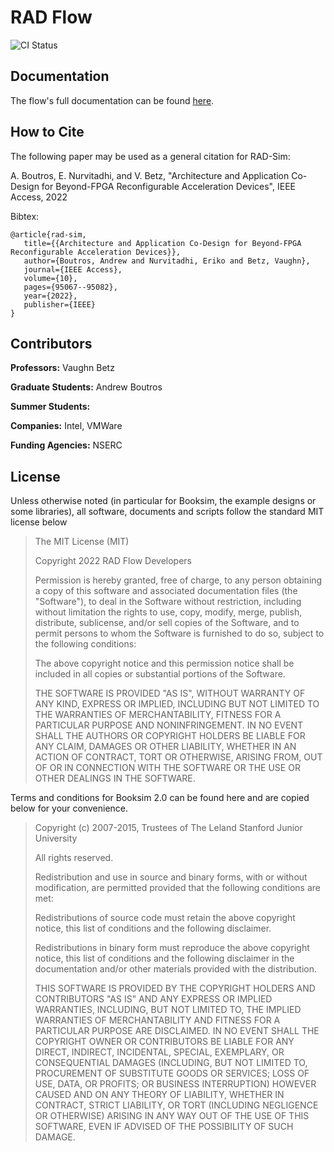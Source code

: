 # RAD Flow

![CI Status](https://github.com/andrewboutros/rad-flow/actions/workflows/rad_sim_ci.yml/badge.svg)

## Documentation
The flow's full documentation can be found [here](https://rad-flow.readthedocs.io/en/latest/index.html).

## How to Cite
The following paper may be used as a general citation for RAD-Sim:

A. Boutros, E. Nurvitadhi, and V. Betz, "Architecture and Application Co-Design for Beyond-FPGA Reconfigurable Acceleration Devices", IEEE Access, 2022

Bibtex:
```
@article{rad-sim,
   title={{Architecture and Application Co-Design for Beyond-FPGA Reconfigurable Acceleration Devices}},
   author={Boutros, Andrew and Nurvitadhi, Eriko and Betz, Vaughn},
   journal={IEEE Access},
   volume={10},
   pages={95067--95082},
   year={2022},
   publisher={IEEE}
}
```

## Contributors
**Professors:** Vaughn Betz

**Graduate Students:** Andrew Boutros

**Summer Students:**

**Companies:** Intel, VMWare

**Funding Agencies:** NSERC

## License

Unless otherwise noted (in particular for Booksim, the example designs or some libraries), all software, documents and scripts follow the standard MIT license below
> The MIT License (MIT)
>
> Copyright 2022 RAD Flow Developers
>
> Permission is hereby granted, free of charge, to any person obtaining a copy of this software and associated documentation files (the "Software"), to deal in the Software without restriction, including without limitation the rights to use, copy, modify, merge, publish, distribute, sublicense, and/or sell copies of the Software, and to permit persons to whom the Software is furnished to do so, subject to the following conditions:
>
> The above copyright notice and this permission notice shall be included in all copies or substantial portions of the Software.
> 
> THE SOFTWARE IS PROVIDED "AS IS", WITHOUT WARRANTY OF ANY KIND, EXPRESS OR IMPLIED, INCLUDING BUT NOT LIMITED TO THE WARRANTIES OF MERCHANTABILITY, FITNESS FOR A PARTICULAR PURPOSE AND NONINFRINGEMENT. IN NO EVENT SHALL THE AUTHORS OR COPYRIGHT HOLDERS BE LIABLE FOR ANY CLAIM, DAMAGES OR OTHER LIABILITY, WHETHER IN AN ACTION OF CONTRACT, TORT OR OTHERWISE, ARISING FROM, OUT OF OR IN CONNECTION WITH THE SOFTWARE OR THE USE OR OTHER DEALINGS IN THE SOFTWARE.

Terms and conditions for Booksim 2.0 can be found here and are copied below for your convenience.
> Copyright (c) 2007-2015, Trustees of The Leland Stanford Junior University
> 
> All rights reserved.
> 
> Redistribution and use in source and binary forms, with or without modification, are permitted provided that the following conditions are met:
> 
> Redistributions of source code must retain the above copyright notice, this list of conditions and the following disclaimer.
> 
> Redistributions in binary form must reproduce the above copyright notice, this list of conditions and the following disclaimer in the documentation and/or other materials provided with the distribution.
> 
> THIS SOFTWARE IS PROVIDED BY THE COPYRIGHT HOLDERS AND CONTRIBUTORS "AS IS" AND ANY EXPRESS OR IMPLIED WARRANTIES, INCLUDING, BUT NOT LIMITED TO, THE IMPLIED WARRANTIES OF MERCHANTABILITY AND FITNESS FOR A PARTICULAR PURPOSE ARE DISCLAIMED. IN NO EVENT SHALL THE COPYRIGHT OWNER OR CONTRIBUTORS BE LIABLE FOR ANY DIRECT, INDIRECT, INCIDENTAL, SPECIAL, EXEMPLARY, OR CONSEQUENTIAL DAMAGES (INCLUDING, BUT NOT LIMITED TO, PROCUREMENT OF SUBSTITUTE GOODS OR SERVICES; LOSS OF USE, DATA, OR PROFITS; OR BUSINESS INTERRUPTION) HOWEVER CAUSED AND ON ANY THEORY OF LIABILITY, WHETHER IN CONTRACT, STRICT LIABILITY, OR TORT (INCLUDING NEGLIGENCE OR OTHERWISE) ARISING IN ANY WAY OUT OF THE USE OF THIS SOFTWARE, EVEN IF ADVISED OF THE POSSIBILITY OF SUCH DAMAGE.
